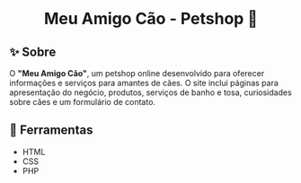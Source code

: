 <h1 align ="center">
<img scr ="./meuamigocao.png"/>
<p>Meu Amigo Cão - Petshop 🐶<p>
</h1>


## ✨ Sobre
 O **"Meu Amigo Cão"**, um petshop online desenvolvido para oferecer informações e serviços para amantes de cães. O site inclui páginas para apresentação do negócio, produtos, serviços de banho e tosa, curiosidades sobre cães e um formulário de contato.

 ## 🔨 Ferramentas 
 - HTML
 - CSS
 - PHP 

